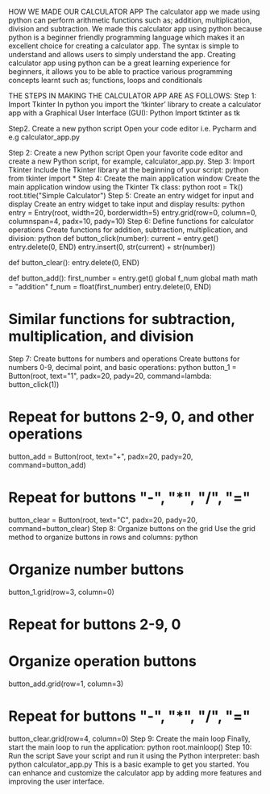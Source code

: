 HOW WE MADE OUR CALCULATOR APP
The calculator app we made using python can perform arithmetic functions such as; addition, multiplication, division and subtraction.
We made this calculator app using python because python is a beginner friendly programming language which makes it an excellent choice for creating a calculator app. The syntax is simple to understand and allows users to simply understand the app. Creating calculator app using python can be a great learning experience for beginners, it allows you to be able to practice various programming concepts learnt such as; functions, loops and conditionals

THE STEPS IN MAKING THE CALCULATOR APP ARE AS FOLLOWS:
Step 1: Import Tkinter
In python you import the ‘tkinter’ library to create a calculator app with a Graphical User Interface (GUI):
Python 
Import tktinter as tk

Step2. Create a new python script
Open your code editor i.e. Pycharm and 
e.g calculator_app.py









Step 2: Create a new Python script
Open your favorite code editor and create a new Python script, for example, calculator_app.py.
Step 3: Import Tkinter
Include the Tkinter library at the beginning of your script:
python
from tkinter import *
Step 4: Create the main application window
Create the main application window using the Tkinter Tk class:
python
root = Tk()
root.title("Simple Calculator")
Step 5: Create an entry widget for input and display
Create an entry widget to take input and display results:
python
entry = Entry(root, width=20, borderwidth=5)
entry.grid(row=0, column=0, columnspan=4, padx=10, pady=10)
Step 6: Define functions for calculator operations
Create functions for addition, subtraction, multiplication, and division:
python
def button_click(number):
    current = entry.get()
    entry.delete(0, END)
    entry.insert(0, str(current) + str(number))

def button_clear():
    entry.delete(0, END)

def button_add():
    first_number = entry.get()
    global f_num
    global math
    math = "addition"
    f_num = float(first_number)
    entry.delete(0, END)

# Similar functions for subtraction, multiplication, and division
Step 7: Create buttons for numbers and operations
Create buttons for numbers 0-9, decimal point, and basic operations:
python
button_1 = Button(root, text="1", padx=20, pady=20, command=lambda: button_click(1))
# Repeat for buttons 2-9, 0, and other operations

button_add = Button(root, text="+", padx=20, pady=20, command=button_add)
# Repeat for buttons "-", "*", "/", "="

button_clear = Button(root, text="C", padx=20, pady=20, command=button_clear)
Step 8: Organize buttons on the grid
Use the grid method to organize buttons in rows and columns:
python
# Organize number buttons
button_1.grid(row=3, column=0)
# Repeat for buttons 2-9, 0

# Organize operation buttons
button_add.grid(row=1, column=3)
# Repeat for buttons "-", "*", "/", "="

button_clear.grid(row=4, column=0)
Step 9: Create the main loop
Finally, start the main loop to run the application:
python
root.mainloop()
Step 10: Run the script
Save your script and run it using the Python interpreter:
bash
python calculator_app.py
This is a basic example to get you started. You can enhance and customize the calculator app by adding more features and improving the user interface.







